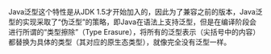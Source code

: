 


Java泛型这个特性是从JDK 1.5才开始加入的，因此为了兼容之前的版本，Java泛型的实现采取了“伪泛型”的策略，即Java在语法上支持泛型，但是在编译阶段会进行所谓的“类型擦除”（Type Erasure），将所有的泛型表示（尖括号中的内容）都替换为具体的类型（其对应的原生态类型），就像完全没有泛型一样。

